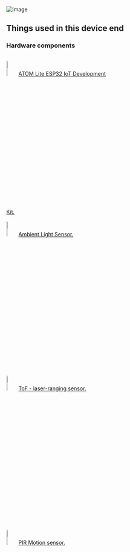 



![image](https://github.com/romankiss/R-IoT/assets/30365471/2477d166-39b7-4d99-8a21-49183dbd9a42)



<h2>Things used in this device end</h2>

<h3>Hardware components</h3>




<p style="display:inline-block;">
  <img width="10%" src="https://github.com/romankiss/R-IoT/assets/30365471/40ae9537-c80b-49c5-803d-bfe5a858fb83">
  <a href="https://shop.m5stack.com/collections/m5-controllers/products/atom-lite-esp32-development-kit">ATOM Lite ESP32 IoT Development Kit.</a>
  <br />
  <br />
   <img width="10%" src="https://github.com/romankiss/R-IoT/assets/30365471/93c99219-88d7-4cfd-8390-e7bff8a774f0">
  <a href="https://shop.m5stack.com/collections/m5-sensor/products/m5stickc-hat-ambient-light-sensor">Ambient Light Sensor.</a>
  <br />
  <br />
 <img width="10%" src="https://github.com/romankiss/R-IoT/assets/30365471/5d1ad426-e63f-46f9-b9c6-c478a710e6d3">
  <a href="https://shop.m5stack.com/collections/m5-sensor/products/m5stickc-tof-hatvl53l0x"> ToF - laser-ranging sensor.</a>
   <br />
  <br />
   <img width="10%" src="https://github.com/romankiss/R-IoT/assets/30365471/23b17100-c5d3-4141-8979-a1740b9ddef5">
  <a href="https://shop.m5stack.com/collections/m5-sensor/products/m5stickccompatible-hat-pir-sensor">PIR Motion sensor.</a>

</p>








<br />
<br />
<br />
<br />


